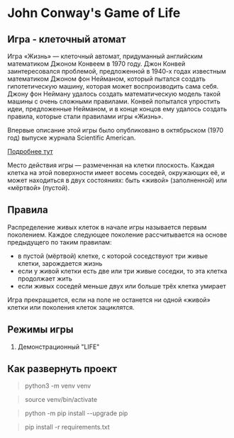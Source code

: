 # John Conway's Game of Life
## Игра - клеточный атомат

Игра «Жизнь» — клеточный автомат, придуманный английским математиком Джоном Конвеем в 1970 году. 
Джон Конвей заинтересовался проблемой, предложенной в 1940-х годах известным математиком Джоном фон Нейманом, который пытался создать гипотетическую машину, которая может воспроизводить сама себя. Джону фон Нейману удалось создать математическую модель такой машины с очень сложными правилами. Конвей попытался упростить идеи, предложенные Нейманом, и в конце концов ему удалось создать правила, которые стали правилами игры «Жизнь».

Впервые описание этой игры было опубликовано в октябрьском (1970 год) выпуске журнала Scientific American.

[Подробнее тут](https://ru.wikipedia.org/wiki/%D0%98%D0%B3%D1%80%D0%B0_%C2%AB%D0%96%D0%B8%D0%B7%D0%BD%D1%8C%C2%BB)

Место действия игры — размеченная на клетки плоскость.
Каждая клетка на этой поверхности имеет восемь соседей, окружающих её, и может находиться в двух состояниях: быть «живой» (заполненной) или «мёртвой» (пустой).

## Правила
Распределение живых клеток в начале игры называется первым поколением. Каждое следующее поколение рассчитывается на основе предыдущего по таким правилам:
* в пустой (мёртвой) клетке, с которой соседствуют три живые клетки, зарождается жизнь
* если у живой клетки есть две или три живые соседки, то эта клетка продолжает жить
* если живых соседей меньше двух или больше трёх клетка умирает

Игра прекращается, если на поле не останется ни одной «живой» клетки или поколения клеток зациклятся.

## Режимы игры

1. Демонстрационный "LIFE"


## Как развернуть проект

> python3 -m venv venv

> source venv/bin/activate

> python -m pip install --upgrade pip

> pip install -r requirements.txt
